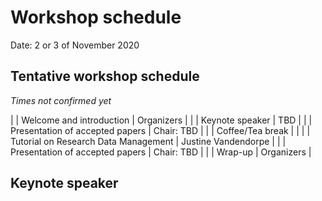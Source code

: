 # Workshop schedule

Date: 2 or 3 of November 2020

## Tentative workshop schedule
_Times not confirmed yet_

|  | Welcome and introduction | Organizers |
|  | Keynote speaker | TBD |
|  | Presentation of accepted papers |  Chair: TBD |
|  | Coffee/Tea break | |
|  | Tutorial on Research Data Management | Justine Vandendorpe |
|  | Presentation of accepted papers | Chair: TBD | 
|  | Wrap-up | Organizers | 


## Keynote speaker

